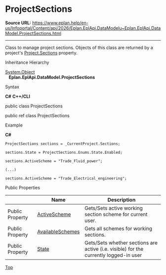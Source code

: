 # ProjectSections

**Source URL:** https://www.eplan.help/en-us/Infoportal/Content/api/2026/Eplan.EplApi.DataModelu~Eplan.EplApi.DataModel.ProjectSections.html

---

Class to manage project sections. Objects of this class are returned by a project's [Project.Sections](Eplan.EplApi.DataModelu~Eplan.EplApi.DataModel.Project~Sections.html) property.

Inheritance Hierarchy

[System.Object](#)  
   **Eplan.EplApi.DataModel.ProjectSections**

Syntax

**C#**
**C++/CLI**


public class ProjectSections

public ref class ProjectSections


Example

**C#**

```
ProjectSections sections = _CurrentProject.Sections;

sections.State = ProjectSections.Enums.State.Enabled;

sections.ActiveScheme = "Trade_Fluid_power";

(...)

sections.ActiveScheme = "Trade_Electrical_engineering";
```

Public Properties

|  | Name | Description |
| --- | --- | --- |
| Public Property | [ActiveScheme](Eplan.EplApi.DataModelu~Eplan.EplApi.DataModel.ProjectSections~ActiveScheme.html) | Gets/Sets active working section scheme for current user. |
| Public Property | [AvailableSchemes](Eplan.EplApi.DataModelu~Eplan.EplApi.DataModel.ProjectSections~AvailableSchemes.html) | Gets all schemes for working sections. |
| Public Property | [State](Eplan.EplApi.DataModelu~Eplan.EplApi.DataModel.ProjectSections~State.html) | Gets/Sets whether sections are active (i.e. visible) for the currently logged-in user |

[Top](#top)
